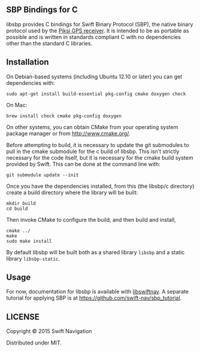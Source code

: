 ## SBP Bindings for C

libsbp provides C bindings for Swift Binary Protocol (SBP), the native
binary protocol used by the
[Piksi GPS receiver](http://swiftnav.com/piksi.html). It is intended
to be as portable as possible and is written in standards compliant C
with no dependencies other than the standard C libraries.

## Installation

On Debian-based systems (including Ubuntu 12.10 or later) you can get
dependencies with:

```shell
sudo apt-get install build-essential pkg-config cmake doxygen check
```

On Mac:

```shell
brew install check cmake pkg-config doxygen
```

On other systems, you can obtain CMake from your operating system
package manager or from http://www.cmake.org/.

Before attempting to build, it is necessary to update the git submodules to pull in the cmake submodule for the c build of libsbp.  This isn't strictly necessary for the code itself, but it is necessary for the cmake build system provided by Swift. This can be done at the command line with:

```git submodule update --init```

Once you have the dependencies installed, from this (the libsbp/c directory)
create a build directory where the library will be built:

```shell
mkdir build
cd build
```

Then invoke CMake to configure the build, and then build and install,

```shell
cmake ../
make
sudo make install
```

By default libsbp will be built both as a shared library `libsbp` and
a static library `libsbp-static`.

## Usage

For now, documentation for libsbp is available with
[libswiftnav](https://swift-nav.github.io/libsbp/c/build/docs/html). A
separate tutorial for applying SBP is at
https://github.com/swift-nav/sbp_tutorial.

## LICENSE

Copyright © 2015 Swift Navigation

Distributed under MIT.
